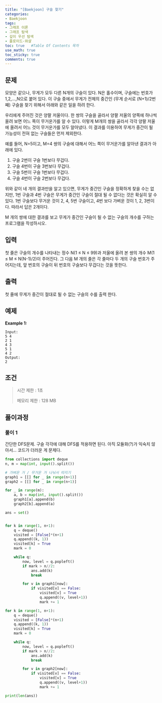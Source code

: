 ```yaml
---
title: "[Baekjoon] 구슬 찾기"
categories: 
- Baekjoon
tags:
- 그래프 이론
- 그래프 탐색
- 깊이 우선 탐색
- 플로이드-와샬
toc: true   #Table Of Contents 목차 
use_math: true
toc_sticky: true
comments: true
---
```


## 문제

모양은 같으나, 무게가 모두 다른 N개의 구슬이 있다. N은 홀수이며, 구슬에는 번호가 1,2,...,N으로 붙어 있다. 이 구슬 중에서 무게가 전체의 중간인 (무게 순서로 (N+1)/2번째) 구슬을 찾기 위해서 아래와 같은 일을 하려 한다.

우리에게 주어진 것은 양팔 저울이다. 한 쌍의 구슬을 골라서 양팔 저울의 양쪽에 하나씩 올려 보면 어느 쪽이 무거운가를 알 수 있다. 이렇게 M개의 쌍을 골라서 각각 양팔 저울에 올려서 어느 것이 무거운가를 모두 알아냈다. 이 결과를 이용하여 무게가 중간이 될 가능성이 전혀 없는 구슬들은 먼저 제외한다.

예를 들어, N=5이고, M=4 쌍의 구슬에 대해서 어느 쪽이 무거운가를 알아낸 결과가 아래에 있다.

1. 구슬 2번이 구슬 1번보다 무겁다.
2. 구슬 4번이 구슬 3번보다 무겁다.
3. 구슬 5번이 구슬 1번보다 무겁다.
4. 구슬 4번이 구슬 2번보다 무겁다.

위와 같이 네 개의 결과만을 알고 있으면, 무게가 중간인 구슬을 정확하게 찾을 수는 없지만, 1번 구슬과 4번 구슬은 무게가 중간인 구슬이 절대 될 수 없다는 것은 확실히 알 수 있다. 1번 구슬보다 무거운 것이 2, 4, 5번 구슬이고, 4번 보다 가벼운 것이 1, 2, 3번이다. 따라서 답은 2개이다.

M 개의 쌍에 대한 결과를 보고 무게가 중간인 구슬이 될 수 없는 구슬의 개수를 구하는 프로그램을 작성하시오.

## 입력

첫 줄은 구슬의 개수를 나타내는 정수 N(1 ≤ N ≤ 99)과 저울에 올려 본 쌍의 개수 M(1 ≤ M ≤ N(N-1)/2)이 주어진다. 그 다음 M 개의 줄은 각 줄마다 두 개의 구슬 번호가 주어지는데, 앞 번호의 구슬이 뒤 번호의 구슬보다 무겁다는 것을 뜻한다.

## 출력

첫 줄에 무게가 중간이 절대로 될 수 없는 구슬의 수를 출력 한다.

## 예제

**Example 1:**

```
Input: 
5 4
2 1
4 3
5 1
4 2
Output: 
2
```

## 조건

> 시간 제한 : 1초
>
> 메모리 제한 : 128 MB

## 풀이과정

### 풀이 1

간단한 DFS문제. 구슬 각각에 대해 DFS를 적용하면 된다. 아직 모듈화(?)가 익숙치 않아서... 코드가 더러운 게 문제다.

```python
from collections import deque
n, m = map(int, input().split())

# 가벼운 거 / 무거운 거 나눠서 따지기
graph1 = [[] for _ in range(n+1)]
graph2 = [[] for _ in range(n+1)]

for _ in range(m):
    a, b = map(int, input().split())
    graph1[a].append(b)
    graph2[b].append(a)

ans = set()


for k in range(1, n+1):
    q = deque()
    visited = [False]*(n+1)
    q.append((k, 1))
    visited[k] = True
    mark = 0

    while q:
        now, level = q.popleft()
        if mark > n//2:
            ans.add(k)
            break

        for v in graph1[now]:
            if visited[v] == False:
                visited[v] = True
                q.append((v, level+1))
                mark += 1

for k in range(1, n+1):
    q = deque()
    visited = [False]*(n+1)
    q.append((k, 1))
    visited[k] = True
    mark = 0

    while q:
        now, level = q.popleft()
        if mark > n//2:
            ans.add(k)
            break

        for v in graph2[now]:
            if visited[v] == False:
                visited[v] = True
                q.append((v, level+1))
                mark += 1

print(len(ans))
```



